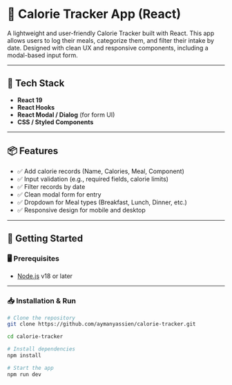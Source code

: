 # 🥗 Calorie Tracker App (React)

A lightweight and user-friendly Calorie Tracker built with React. This app allows users to log their meals, categorize them, and filter their intake by date. Designed with clean UX and responsive components, including a modal-based input form.

---

## 🔧 Tech Stack

- **React 19**
- **React Hooks**
- **React Modal / Dialog** (for form UI)
- **CSS / Styled Components** 

---

## 📦 Features

- ✅ Add calorie records (Name, Calories, Meal, Component)
- ✅ Input validation (e.g., required fields, calorie limits)
- ✅ Filter records by date
- ✅ Clean modal form for entry
- ✅ Dropdown for Meal types (Breakfast, Lunch, Dinner, etc.)
- ✅ Responsive design for mobile and desktop

---

## 🚀 Getting Started

### 🖥️ Prerequisites

- [Node.js](https://nodejs.org/) v18 or later

---

### 📥 Installation & Run

```bash
# Clone the repository
git clone https://github.com/aymanyassien/calorie-tracker.git

cd calorie-tracker

# Install dependencies
npm install

# Start the app
npm run dev
